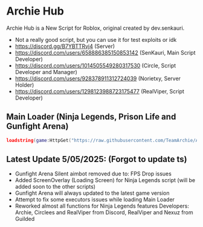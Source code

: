 # Archie Hub

Archie Hub is a New Script for Roblox, original created by dev.senkauri.

- Not a really good script, but you can use it for test exploits or idk
- https://discord.gg/B7YBTTRvj4 (Server)
- https://discord.com/users/658886385150853142 (SenKauri, Main Script Developer)
- https://discord.com/users/1014505549280317530 (Circle, Script Developer and Manager)
- https://discord.com/users/928378911312724039 (Norietxy, Server Holder)
- https://discord.com/users/1298123988723175477 (RealViper, Script Developer)

## Main Loader (Ninja Legends, Prison Life and Gunfight Arena)
```lua
loadstring(game:HttpGet("https://raw.githubusercontent.com/TeamArchie/ArchieHub/refs/heads/main/loader/Loader"))()
```

## Latest Update 5/05/2025: (Forgot to update ts)
- Gunfight Arena Silent aimbot removed due to: FPS Drop issues
- Added ScreenOverlay (Loading Screen) for Ninja Legends script (will be added soon to the other scripts)
- Gunfight Arena will always updated to the latest game version
- Attempt to fix some executors issues while loading Main Loader
- Reworked almost all functions for Ninja Legends features
Developers: Archie, Circlees and RealViper from Discord, RealViper and Nexuz from Guilded
